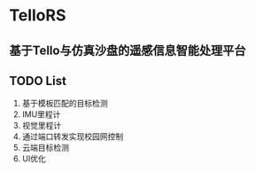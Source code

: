 # TelloRS
## 基于Tello与仿真沙盘的遥感信息智能处理平台

## TODO List
1. 基于模板匹配的目标检测
2. IMU里程计
3. 视觉里程计
4. 通过端口转发实现校园网控制
5. 云端目标检测
6. UI优化